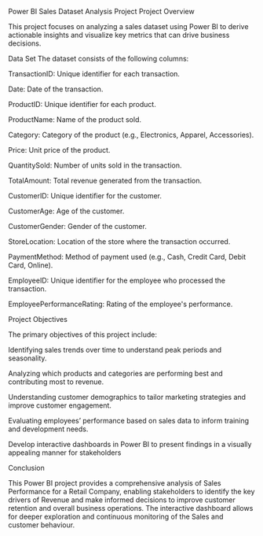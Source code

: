 Power BI Sales Dataset Analysis Project
Project Overview

This project focuses on analyzing a sales dataset using Power BI to derive actionable insights and visualize key metrics that can drive business decisions.



Data Set
The dataset consists of the following columns:

TransactionID: Unique identifier for each transaction.

Date: Date of the transaction.

ProductID: Unique identifier for each product.

ProductName: Name of the product sold.

Category: Category of the product (e.g., Electronics, Apparel, Accessories).

Price: Unit price of the product.

QuantitySold: Number of units sold in the transaction.

TotalAmount: Total revenue generated from the transaction.

CustomerID: Unique identifier for the customer.

CustomerAge: Age of the customer.

CustomerGender: Gender of the customer.

StoreLocation: Location of the store where the transaction occurred.

PaymentMethod: Method of payment used (e.g., Cash, Credit Card, Debit Card, Online).

EmployeeID: Unique identifier for the employee who processed the transaction.

EmployeePerformanceRating: Rating of the employee's performance.

Project Objectives

The primary objectives of this project include:

 Identifying sales trends over time to understand peak periods and seasonality.
 
Analyzing which products and categories are performing best and contributing most to revenue.

Understanding customer demographics to tailor marketing strategies and improve customer engagement.

Evaluating employees’ performance based on sales data to inform training and development needs.

Develop interactive dashboards in Power BI to present findings in a visually appealing manner for stakeholders

Conclusion

This Power BI project provides a comprehensive analysis of Sales Performance for a Retail Company, enabling stakeholders to identify the key drivers of Revenue and make informed decisions to improve customer retention and overall business operations. The interactive dashboard allows for deeper exploration and continuous monitoring of the  Sales and customer behaviour.

